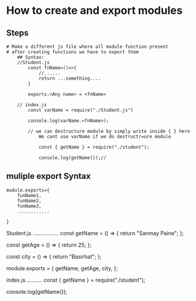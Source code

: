 # How to create and export modules

## Steps

    # Make a different js file where all module function present
    # after creating functions we have to export them
        ## Syntax:
        //Student.js
            const fnName=()=>{
                //......
                return ...something....
            }

            exports.<Any name> = <fnName>

        // index.js
            const varName = require("./Student.js")

            console.log(varName.<fnName>);

            // we can destructure module by simply write inside { } here
                We cant use varName if we do destructr=ure module

                const { getName } = require("./student");

                console.log(getName());//

## muliple export Syntax

    module.exports={
        funName1,
        funName2,
        funName3,
        ............

    }

Student.js
.................
const getName = () => {
return "Sanmay Paine";
};

const getAge = () => {
return 25;
};

const city = () => {
return "Basirhat";
};

module.exports = {
getName,
getAge,
city,
};

index.js
..........
const { getName } = require("./student");

console.log(getName());
